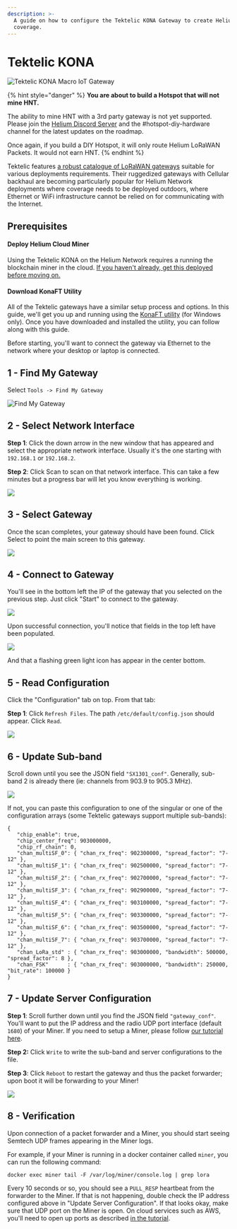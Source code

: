 ```yaml
---
description: >-
  A guide on how to configure the Tektelic KONA Gateway to create Helium Network
  coverage.
---
```


# Tektelic KONA

![Tektelic KONA Macro IoT Gateway](../../.gitbook/assets/kona_macro_tilt-e1574283468530.png)



{% hint style="danger" %}
**You are about to build a Hotspot that will not mine HNT.**

The ability to mine HNT with a 3rd party gateway is not yet supported. Please join the [Helium Discord Server](https://discord.gg/helium) and the \#hotspot-diy-hardware channel for the latest updates on the roadmap. 

Once again, if you build a DIY Hotspot, it will only route Helium LoRaWAN Packets. It would not earn HNT.
{% endhint %}

Tektelic features [a robust catalogue of LoRaWAN gateways](https://tektelic.com/iot/lorawan-gateways/) suitable for various deployments requirements. Their ruggedized gateways with Cellular backhaul are becoming particularly popular for Helium Network deployments where coverage needs to be deployed outdoors, where Ethernet or WiFi infrastructure cannot be relied on for communicating with the Internet.

## Prerequisites

#### Deploy Helium Cloud Miner

Using the Tektelic KONA on the Helium Network requires a running the blockchain miner in the cloud. [If you haven't already, get this deployed before moving on. ](../../blockchain/run-your-own-miner.md)

#### Download KonaFT Utility

All of the Tektelic gateways have a similar setup process and options. In this guide, we'll get you up and running using the [KonaFT utility](https://support.tektelic.com/portal/en/kb/articles/konaft) \(for Windows only\). Once you have downloaded and installed the utility, you can follow along with this guide.

Before starting, you'll want to connect the gateway via Ethernet to the network where your desktop or laptop is connected. 

## **1 - Find My Gateway**

Select `Tools -> Find My Gateway`

![Find My Gateway](../../.gitbook/assets/tektelic_find_my_gateway.png)

## **2 - Select Network Interface**

**Step 1**: Click the down arrow in the new window that has appeared and select the appropriate network interface. Usually it's the one starting with `192.168.1` or `192.168.2`.

**Step 2**: Click Scan to scan on that network interface. This can take a few minutes but a progress bar will let you know everything is working.

![](../../.gitbook/assets/tektelic_select_network_interface.png)

## **3 - Select Gateway**

Once the scan completes, your gateway should have been found. Click Select to point the main screen to this gateway.

![](../../.gitbook/assets/tektelic_select_gateway.png)

## **4 - Connect to Gateway**

You'll see in the bottom left the IP of the gateway that you selected on the previous step. Just click "Start" to connect to the gateway.

![](../../.gitbook/assets/tektelic_connect_to_gateway.png)

Upon successful connection, you'll notice that fields in the top left have been populated.

![](../../.gitbook/assets/tektelic_connected_to_gateway.png)

And that a flashing green light icon has appear in the center bottom.

## **5 - Read Configuration**

Click the "Configuration" tab on top. From that tab:

**Step 1**: Click `Refresh Files`. The path `/etc/default/config.json` should appear. Click `Read`.

![](../../.gitbook/assets/tektelic_read_config.png)

## **6 -** Update Sub-band

Scroll down until you see the JSON field `"SX1301_conf"`. Generally, sub-band 2 is already there \(ie: channels from 903.9 to 905.3 MHz\).  

![](../../.gitbook/assets/tektelic_subband_config.png)

If not, you can paste this configuration to one of the singular or one of the configuration arrays \(some Tektelic gateways support multiple sub-bands\):

```text
{
   "chip_enable": true,
   "chip_center_freq": 903000000,
   "chip_rf_chain": 0,
   "chan_multiSF_0": { "chan_rx_freq": 902300000, "spread_factor": "7-12" },
   "chan_multiSF_1": { "chan_rx_freq": 902500000, "spread_factor": "7-12" },
   "chan_multiSF_2": { "chan_rx_freq": 902700000, "spread_factor": "7-12" },
   "chan_multiSF_3": { "chan_rx_freq": 902900000, "spread_factor": "7-12" },
   "chan_multiSF_4": { "chan_rx_freq": 903100000, "spread_factor": "7-12" },
   "chan_multiSF_5": { "chan_rx_freq": 903300000, "spread_factor": "7-12" },
   "chan_multiSF_6": { "chan_rx_freq": 903500000, "spread_factor": "7-12" },
   "chan_multiSF_7": { "chan_rx_freq": 903700000, "spread_factor": "7-12" },
   "chan_LoRa_std" : { "chan_rx_freq": 903000000, "bandwidth": 500000, "spread_factor": 8 },
   "chan_FSK"      : { "chan_rx_freq": 903000000, "bandwidth": 250000, "bit_rate": 100000 }
}
```

## **7 -** Update Server Configuration

**Step 1**: Scroll further down until you find the JSON field `"gateway_conf"`. You'll want to put the IP address and the radio UDP port interface \(default `1680`\) of your Miner. If you need to setup a Miner, please follow [our tutorial here](../../blockchain/run-your-own-miner.md).

**Step 2:** Click `Write` to write the sub-band and server configurations to the file.

**Step 3**: Click `Reboot` to restart the gateway and thus the packet forwarder; upon boot it will be forwarding to your Miner!

![](../../.gitbook/assets/tektelic_server_settings.png)

## **8 -** Verification

Upon connection of a packet forwarder and a Miner, you should start seeing Semtech UDP frames appearing in the Miner logs.

For example, if your Miner is running in a docker container called `miner`, you can run the following command:

```text
docker exec miner tail -F /var/log/miner/console.log | grep lora
```

Every 10 seconds or so, you should see a `PULL_RESP` heartbeat from the forwarder to the Miner. If that is not happening, double check the IP address configured above in "Update Server Configuration". If that looks okay, make sure that UDP port on the Miner is open. On cloud services such as AWS, you'll need to open up ports as described [in the tutorial](../../blockchain/run-your-own-miner.md).

